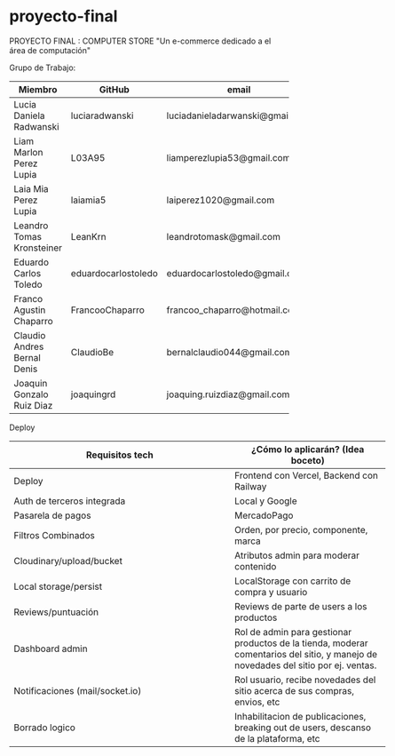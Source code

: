 # proyecto-final
PROYECTO FINAL : COMPUTER STORE
"Un e-commerce dedicado a el área de computación"

Grupo de Trabajo:


<table class="tg">
<thead>
  <tr>
    <th class="tg-0lax">Miembro</th>
    <th class="tg-0lax">GitHub</th>
    <th class="tg-0lax">email</th>
  </tr>
</thead>
<tbody>
  <tr>
    <td class="tg-0lax">Lucia Daniela Radwanski</td>
    <td class="tg-0lax">luciaradwanski</td>
    <td class="tg-0lax">luciadanieladarwanski@gmail.com</td>
  </tr>
  <tr>
    <td class="tg-0lax">Liam Marlon Perez Lupia</td>
    <td class="tg-0lax">L03A95</td>
    <td class="tg-0lax">liamperezlupia53@gmail.com</td>
  </tr>
  <tr>
    <td class="tg-0lax">Laia Mia Perez Lupia</td>
    <td class="tg-0lax">laiamia5</td>
    <td class="tg-0lax">laiperez1020@gmail.com</td>
  </tr>
  <tr>
    <td class="tg-0lax">Leandro Tomas Kronsteiner</td>
    <td class="tg-0lax">LeanKrn</td>
    <td class="tg-0lax">leandrotomask@gmail.com</td>
  </tr>
  <tr>
    <td class="tg-0lax">Eduardo Carlos Toledo</td>
    <td class="tg-0lax">eduardocarlostoledo</td>
    <td class="tg-0lax">eduardocarlostoledo@gmail.com</td>
  </tr>
  <tr>
    <td class="tg-0lax">Franco Agustin Chaparro</td>
    <td class="tg-0lax">FrancooChaparro</td>
    <td class="tg-0lax">francoo_chaparro@hotmail.com</td>
  </tr>
  <tr>
    <td class="tg-0lax">Claudio Andres Bernal Denis</td>
    <td class="tg-0lax">ClaudioBe</td>
    <td class="tg-0lax">bernalclaudio044@gmail.com</td>
  </tr>
  <tr>
    <td class="tg-0lax">Joaquin Gonzalo Ruiz Diaz</td>
    <td class="tg-0lax">joaquingrd</td>
    <td class="tg-0lax">joaquing.ruizdiaz@gmail.com</td>
  </tr>
</tbody>
</table>


Deploy

<table class="tg" style="undefined;table-layout: fixed; width: 678px">
<colgroup>
<col style="width: 398px">
<col style="width: 280px">
</colgroup>
<thead>
  <tr>
    <th class="tg-0pky">Requisitos tech</th>
    <th class="tg-0pky">¿Cómo lo aplicarán? (Idea boceto)</th>
  </tr>
</thead>
<tbody>
  <tr>
    <td class="tg-0pky">Deploy</td>
    <td class="tg-0pky">Frontend con Vercel, Backend con Railway</td>
  </tr>
  <tr>
    <td class="tg-0pky">Auth de terceros integrada</td>
    <td class="tg-0pky">Local y Google</td>
  </tr>
  <tr>
    <td class="tg-0pky">Pasarela de pagos</td>
    <td class="tg-0pky">MercadoPago</td>
  </tr>
  <tr>
    <td class="tg-0pky">Filtros Combinados</td>
    <td class="tg-0pky">Orden, por precio, componente, marca</td>
  </tr>
  <tr>
    <td class="tg-0pky">Cloudinary/upload/bucket</td>
    <td class="tg-0pky">Atributos admin para moderar contenido</td>
  </tr>
  <tr>
    <td class="tg-0pky">Local storage/persist</td>
    <td class="tg-0pky">LocalStorage con carrito de compra y usuario</td>
  </tr>
  <tr>
    <td class="tg-0pky">Reviews/puntuación</td>
    <td class="tg-0pky">Reviews de parte de users a los productos</td>
  </tr>
  <tr>
    <td class="tg-0pky">Dashboard admin</td>
    <td class="tg-0pky">Rol de admin para gestionar productos de la tienda, moderar comentarios del sitio, y manejo de novedades del sitio por ej. ventas.</td>
  </tr>
  <tr>
    <td class="tg-0pky">Notificaciones (mail/socket.io)</td>
    <td class="tg-0pky">Rol usuario, recibe novedades del sitio acerca de sus compras, envios, etc</td>
  </tr>
  <tr>
    <td class="tg-0pky">Borrado logico</td>
    <td class="tg-0pky">Inhabilitacion de publicaciones, breaking out de users, descanso de la plataforma, etc</td>
  </tr>
</tbody>
</table>
